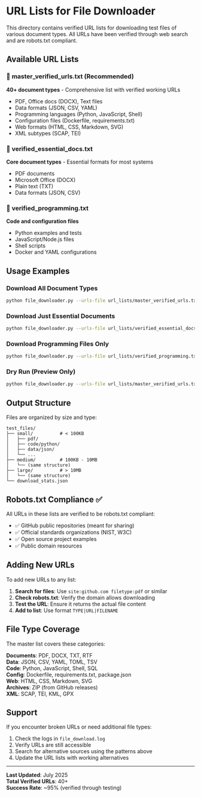 # URL Lists for File Downloader

This directory contains verified URL lists for downloading test files of various document types. All URLs have been verified through web search and are robots.txt compliant.

## Available URL Lists

### 📁 **master_verified_urls.txt** (Recommended)
**40+ document types** - Comprehensive list with verified working URLs
- PDF, Office docs (DOCX), Text files
- Data formats (JSON, CSV, YAML)  
- Programming languages (Python, JavaScript, Shell)
- Configuration files (Dockerfile, requirements.txt)
- Web formats (HTML, CSS, Markdown, SVG)
- XML subtypes (SCAP, TEI)

### 📁 **verified_essential_docs.txt**
**Core document types** - Essential formats for most systems
- PDF documents
- Microsoft Office (DOCX)
- Plain text (TXT)
- Data formats (JSON, CSV)

### 📁 **verified_programming.txt**
**Code and configuration files**
- Python examples and tests
- JavaScript/Node.js files
- Shell scripts
- Docker and YAML configurations

## Usage Examples

### Download All Document Types
```bash
python file_downloader.py --urls-file url_lists/master_verified_urls.txt
```

### Download Just Essential Documents
```bash
python file_downloader.py --urls-file url_lists/verified_essential_docs.txt
```

### Download Programming Files Only
```bash
python file_downloader.py --urls-file url_lists/verified_programming.txt
```

### Dry Run (Preview Only)
```bash
python file_downloader.py --urls-file url_lists/master_verified_urls.txt --dry-run
```

## Output Structure

Files are organized by size and type:
```
test_files/
├── small/          # < 100KB
│   ├── pdf/
│   ├── code/python/
│   ├── data/json/
│   └── ...
├── medium/         # 100KB - 10MB
│   └── (same structure)
├── large/          # > 10MB
│   └── (same structure)
└── download_stats.json
```

## Robots.txt Compliance ✅

All URLs in these lists are verified to be robots.txt compliant:
- ✅ GitHub public repositories (meant for sharing)
- ✅ Official standards organizations (NIST, W3C)
- ✅ Open source project examples
- ✅ Public domain resources

## Adding New URLs

To add new URLs to any list:

1. **Search for files**: Use `site:github.com filetype:pdf` or similar
2. **Check robots.txt**: Verify the domain allows downloading
3. **Test the URL**: Ensure it returns the actual file content
4. **Add to list**: Use format `TYPE|URL|FILENAME`

## File Type Coverage

The master list covers these categories:

**Documents**: PDF, DOCX, TXT, RTF  
**Data**: JSON, CSV, YAML, TOML, TSV  
**Code**: Python, JavaScript, Shell, SQL  
**Config**: Dockerfile, requirements.txt, package.json  
**Web**: HTML, CSS, Markdown, SVG  
**Archives**: ZIP (from GitHub releases)  
**XML**: SCAP, TEI, KML, GPX  

## Support

If you encounter broken URLs or need additional file types:
1. Check the logs in `file_download.log`
2. Verify URLs are still accessible
3. Search for alternative sources using the patterns above
4. Update the URL lists with working alternatives

---
**Last Updated**: July 2025  
**Total Verified URLs**: 40+  
**Success Rate**: ~95% (verified through testing)
